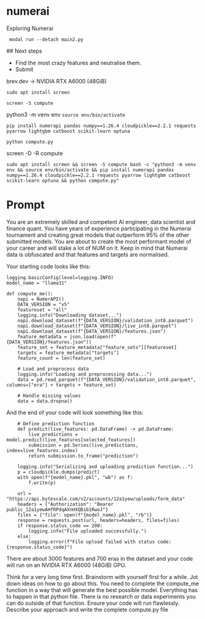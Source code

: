 # numerai
Exploring Numerai


` modal run --detach main2.py`

## Next steps
- Find the most crazy features and neutralise them. 
- Submit


brev.dev -> NVIDIA RTX A6000 (48GiB)



`sudo apt install screen`

`screen -S compute`

python3 -m venv env
`source env/bin/activate`

`pip install numerapi pandas numpy==1.26.4 cloudpickle==2.2.1 requests pyarrow lightgbm catboost scikit-learn optuna`


`python compute.py`


screen -D -R compute

```sudo apt install screen && screen -S compute bash -c "python3 -m venv env && source env/bin/activate && pip install numerapi pandas numpy==1.26.4 cloudpickle==2.2.1 requests pyarrow lightgbm catboost scikit-learn optuna && python compute.py"```


# Prompt
You are an extremely skilled and competent AI engineer, data scientist and finance quant. 
You have years of experience participating in the Numerai tournament and creating great models that outperform 95% of the other submitted models. 
You are about to create the most performant model of your career and will stake a lot of NUM on it. 
Keep in mind that Numerai data is obfuscated and that features and targets are normalised.

Your starting code looks like this:
```
logging.basicConfig(level=logging.INFO)
model_name = "llama31"

def compute_me():
    napi = NumerAPI()
    DATA_VERSION = "v5"
    featureset = "all"
    logging.info("Downloading dataset...")
    napi.download_dataset(f"{DATA_VERSION}/validation_int8.parquet")
    napi.download_dataset(f"{DATA_VERSION}/live_int8.parquet")
    napi.download_dataset(f"{DATA_VERSION}/features.json")
    feature_metadata = json.load(open(f"{DATA_VERSION}/features.json"))
    feature_set = feature_metadata["feature_sets"][featureset]
    targets = feature_metadata["targets"]
    feature_count = len(feature_set)

    # Load and preprocess data
    logging.info("Loading and preprocessing data...")
    data = pd.read_parquet(f"{DATA_VERSION}/validation_int8.parquet", columns=["era"] + targets + feature_set)

    # Handle missing values
    data = data.dropna()
```

And the end of your code will look something like this:
```
    # Define prediction function
    def predict(live_features: pd.DataFrame) -> pd.DataFrame:
        live_predictions = model.predict(live_features[selected_features])
        submission = pd.Series(live_predictions, index=live_features.index)
        return submission.to_frame("prediction")

    logging.info("Serializing and uploading prediction function...")
    p = cloudpickle.dumps(predict)
    with open(f"{model_name}.pkl", "wb") as f:
        f.write(p)

    url = "https://api.bytescale.com/v2/accounts/12a1yew/uploads/form_data"
    headers = {"Authorization": "Bearer public_12a1yewAHfRPdqAXnHXQDib1RwoJ"}
    files = {"file": open(f"{model_name}.pkl", "rb")}
    response = requests.post(url, headers=headers, files=files)
    if response.status_code == 200:
        logging.info("File uploaded successfully.")
    else:
        logging.error(f"File upload failed with status code: {response.status_code}")
```

There are about 3000 features and 700 eras in the dataset and your code will run on an NVIDIA RTX A6000 (48GiB) GPU. 

Think for a very long time first. Brainstorm with yourself first for a while. Jot down ideas on how to go about this. 
You need to complete the compute_me function in a way that will generate the best possible model. Everything has to happen in that python file. There is no research or data experiments you can do outside of that function. Ensure your code will run flawlessly.
Describe your approach and write the complete compute.py file 
